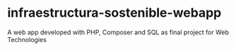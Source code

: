 # infraestructura-sostenible-webapp
 A web app developed with PHP, Composer and SQL as final project for Web Technologies 
